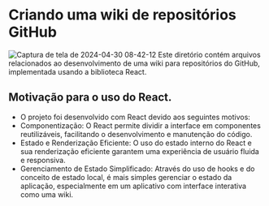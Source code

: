 # Criando uma wiki de repositórios GitHub
![Captura de tela de 2024-04-30 08-42-12](https://github.com/lucasbizachi/criando-uma-wiki-de-repositorios/assets/101759223/a8dcae56-fd07-47c4-a32f-d80fd034edf6)
Este diretório contém arquivos relacionados ao desenvolvimento de uma wiki para repositórios do GitHub, implementada usando a biblioteca React.

## Motivação para o uso do React.
* O projeto foi desenvolvido com React devido aos seguintes motivos:
* Componentização: O React permite dividir a interface em componentes reutilizáveis, facilitando o desenvolvimento e manutenção do código.
* Estado e Renderização Eficiente: O uso do estado interno do React e sua renderização eficiente garantem uma experiência de usuário fluida e responsiva.
* Gerenciamento de Estado Simplificado: Através do uso de hooks e do conceito de estado local, é mais simples gerenciar o estado da aplicação, especialmente em um aplicativo com interface interativa como uma wiki.
